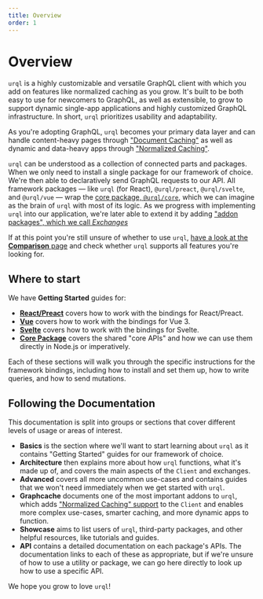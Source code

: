 ```yaml
---
title: Overview
order: 1
---
```


# Overview

`urql` is a highly customizable and versatile GraphQL client with which you add on features like
normalized caching as you grow. It's built to be both easy to use for newcomers to
GraphQL, as well as extensible, to grow to support dynamic single-app applications and highly
customized GraphQL infrastructure. In short, `urql` prioritizes usability and adaptability.

As you're adopting GraphQL, `urql` becomes your primary data layer and can handle content-heavy
pages through ["Document Caching"](./basics/document-caching.md) as well as dynamic and data-heavy
apps through ["Normalized Caching"](./graphcache/normalized-caching.md).

`urql` can be understood as a collection of connected parts and packages.
When we only need to install a single package for our framework of choice. We're then able to
declaratively send GraphQL requests to our API. All framework packages — like `urql` (for React),
`@urql/preact`, `@urql/svelte`, and `@urql/vue` — wrap the [core package,
`@urql/core`](./basics/core.md), which we can imagine as the brain
of `urql` with most of its logic. As we progress with implementing `urql` into our application,
we're later able to extend it by adding ["addon packages", which we call
_Exchanges_](./advanced/authoring-exchanges.md)

If at this point you're still unsure of whether to use `urql`, [have a look at the **Comparison**
page](./comparison.md) and check whether `urql` supports all features you're looking for.

## Where to start

We have **Getting Started** guides for:

- [**React/Preact**](./basics/react-preact.md) covers how to work with the bindings for React/Preact.
- [**Vue**](./basics/vue.md) covers how to work with the bindings for Vue 3.
- [**Svelte**](./basics/svelte.md) covers how to work with the bindings for Svelte.
- [**Core Package**](./basics/core.md) covers the shared "core APIs" and how we can use them directly
  in Node.js or imperatively.

Each of these sections will walk you through the specific instructions for the framework bindings,
including how to install and set them up, how to write queries, and how to send mutations.

## Following the Documentation

This documentation is split into groups or sections that cover different levels of usage or areas of
interest.

- **Basics** is the section where we'll want to start learning about `urql` as it contains "Getting
  Started" guides for our framework of choice.
- **Architecture** then explains more about how `urql` functions, what it's made up of, and covers
  the main aspects of the `Client` and exchanges.
- **Advanced** covers all more uncommon use-cases and contains guides that we won't need immediately
  when we get started with `urql`.
- **Graphcache** documents one of the most important addons to `urql`, which adds ["Normalized
  Caching" support](./graphcache/normalized-caching.md) to the `Client` and enables more complex
  use-cases, smarter caching, and more dynamic apps to function.
- **Showcase** aims to list users of `urql`, third-party packages, and other helpful resources,
  like tutorials and guides.
- **API** contains a detailed documentation on each package's APIs. The documentation links to each
  of these as appropriate, but if we're unsure of how to use a utility or package, we can go here
  directly to look up how to use a specific API.

We hope you grow to love `urql`!
